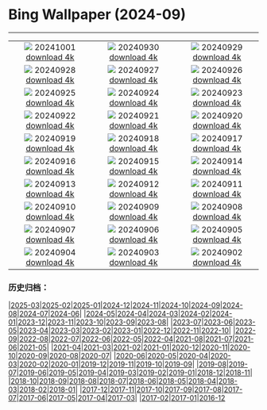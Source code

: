 # Bing Wallpaper (2024-09)
**************
| | | |
|:-:|:-:|:-:|
| ![](https://www.bing.com/th?id=OHR.WalrusNorway_EN-US4658961878_1920x1080.jpg) 20241001 [download 4k](https://www.bing.com/th?id=OHR.WalrusNorway_EN-US4658961878_UHD.jpg) | ![](https://www.bing.com/th?id=OHR.ConnecticutBridge_EN-US4557226937_1920x1080.jpg) 20240930 [download 4k](https://www.bing.com/th?id=OHR.ConnecticutBridge_EN-US4557226937_UHD.jpg) | ![](https://www.bing.com/th?id=OHR.CoyoteGulch_EN-US1769933001_1920x1080.jpg) 20240929 [download 4k](https://www.bing.com/th?id=OHR.CoyoteGulch_EN-US1769933001_UHD.jpg) |
| ![](https://www.bing.com/th?id=OHR.VeniceAerial_EN-US4386837118_1920x1080.jpg) 20240928 [download 4k](https://www.bing.com/th?id=OHR.VeniceAerial_EN-US4386837118_UHD.jpg) | ![](https://www.bing.com/th?id=OHR.LittleToucanet_EN-US4236893251_1920x1080.jpg) 20240927 [download 4k](https://www.bing.com/th?id=OHR.LittleToucanet_EN-US4236893251_UHD.jpg) | ![](https://www.bing.com/th?id=OHR.GiantSequoias_EN-US4034909984_1920x1080.jpg) 20240926 [download 4k](https://www.bing.com/th?id=OHR.GiantSequoias_EN-US4034909984_UHD.jpg) |
| ![](https://www.bing.com/th?id=OHR.SkaftafellWaterfall_EN-US3934499773_1920x1080.jpg) 20240925 [download 4k](https://www.bing.com/th?id=OHR.SkaftafellWaterfall_EN-US3934499773_UHD.jpg) | ![](https://www.bing.com/th?id=OHR.IcebergOtter_EN-US3869054406_1920x1080.jpg) 20240924 [download 4k](https://www.bing.com/th?id=OHR.IcebergOtter_EN-US3869054406_UHD.jpg) | ![](https://www.bing.com/th?id=OHR.AutumnCumbria_EN-US3797009731_1920x1080.jpg) 20240923 [download 4k](https://www.bing.com/th?id=OHR.AutumnCumbria_EN-US3797009731_UHD.jpg) |
| ![](https://www.bing.com/th?id=OHR.MunichBeerfest_EN-US3708656793_1920x1080.jpg) 20240922 [download 4k](https://www.bing.com/th?id=OHR.MunichBeerfest_EN-US3708656793_UHD.jpg) | ![](https://www.bing.com/th?id=OHR.OcracokeLight_EN-US3638306974_1920x1080.jpg) 20240921 [download 4k](https://www.bing.com/th?id=OHR.OcracokeLight_EN-US3638306974_UHD.jpg) | ![](https://www.bing.com/th?id=OHR.PiratePlayground_EN-US3254868743_1920x1080.jpg) 20240920 [download 4k](https://www.bing.com/th?id=OHR.PiratePlayground_EN-US3254868743_UHD.jpg) |
| ![](https://www.bing.com/th?id=OHR.GujoHachiman_EN-US5502837623_1920x1080.jpg) 20240919 [download 4k](https://www.bing.com/th?id=OHR.GujoHachiman_EN-US5502837623_UHD.jpg) | ![](https://www.bing.com/th?id=OHR.MidAutumnSingapore_EN-US5283310908_1920x1080.jpg) 20240918 [download 4k](https://www.bing.com/th?id=OHR.MidAutumnSingapore_EN-US5283310908_UHD.jpg) | ![](https://www.bing.com/th?id=OHR.SunriseWallabies_EN-US5210230008_1920x1080.jpg) 20240917 [download 4k](https://www.bing.com/th?id=OHR.SunriseWallabies_EN-US5210230008_UHD.jpg) |
| ![](https://www.bing.com/th?id=OHR.BalboaPark_EN-US5050015037_1920x1080.jpg) 20240916 [download 4k](https://www.bing.com/th?id=OHR.BalboaPark_EN-US5050015037_UHD.jpg) | ![](https://www.bing.com/th?id=OHR.RapaNuiSunrise_EN-US4872610843_1920x1080.jpg) 20240915 [download 4k](https://www.bing.com/th?id=OHR.RapaNuiSunrise_EN-US4872610843_UHD.jpg) | ![](https://www.bing.com/th?id=OHR.PointReyes_EN-US4731803211_1920x1080.jpg) 20240914 [download 4k](https://www.bing.com/th?id=OHR.PointReyes_EN-US4731803211_UHD.jpg) |
| ![](https://www.bing.com/th?id=OHR.DolphinReunion_EN-US4598756391_1920x1080.jpg) 20240913 [download 4k](https://www.bing.com/th?id=OHR.DolphinReunion_EN-US4598756391_UHD.jpg) | ![](https://www.bing.com/th?id=OHR.ManhattanMemorial_EN-US4528393468_1920x1080.jpg) 20240912 [download 4k](https://www.bing.com/th?id=OHR.ManhattanMemorial_EN-US4528393468_UHD.jpg) | ![](https://www.bing.com/th?id=OHR.BridgeLisbon_EN-US4458392664_1920x1080.jpg) 20240911 [download 4k](https://www.bing.com/th?id=OHR.BridgeLisbon_EN-US4458392664_UHD.jpg) |
| ![](https://www.bing.com/th?id=OHR.IguazuRainbow_EN-US4361499337_1920x1080.jpg) 20240910 [download 4k](https://www.bing.com/th?id=OHR.IguazuRainbow_EN-US4361499337_UHD.jpg) | ![](https://www.bing.com/th?id=OHR.StockholmLibrary_EN-US4140921886_1920x1080.jpg) 20240909 [download 4k](https://www.bing.com/th?id=OHR.StockholmLibrary_EN-US4140921886_UHD.jpg) | ![](https://www.bing.com/th?id=OHR.SantaCruzHummer_EN-US4047958707_1920x1080.jpg) 20240908 [download 4k](https://www.bing.com/th?id=OHR.SantaCruzHummer_EN-US4047958707_UHD.jpg) |
| ![](https://www.bing.com/th?id=OHR.GlenariffPark_EN-US3914128007_1920x1080.jpg) 20240907 [download 4k](https://www.bing.com/th?id=OHR.GlenariffPark_EN-US3914128007_UHD.jpg) | ![](https://www.bing.com/th?id=OHR.TIFF2024_EN-US9586964456_1920x1080.jpg) 20240906 [download 4k](https://www.bing.com/th?id=OHR.TIFF2024_EN-US9586964456_UHD.jpg) | ![](https://www.bing.com/th?id=OHR.DuskyOwls_EN-US9845705930_1920x1080.jpg) 20240905 [download 4k](https://www.bing.com/th?id=OHR.DuskyOwls_EN-US9845705930_UHD.jpg) |
| ![](https://www.bing.com/th?id=OHR.AlpineLakes_EN-US9676616320_1920x1080.jpg) 20240904 [download 4k](https://www.bing.com/th?id=OHR.AlpineLakes_EN-US9676616320_UHD.jpg) | ![](https://www.bing.com/th?id=OHR.KansasMural_EN-US9504361321_1920x1080.jpg) 20240903 [download 4k](https://www.bing.com/th?id=OHR.KansasMural_EN-US9504361321_UHD.jpg) | ![](https://www.bing.com/th?id=OHR.ThamesLondon_EN-US9385705885_1920x1080.jpg) 20240902 [download 4k](https://www.bing.com/th?id=OHR.ThamesLondon_EN-US9385705885_UHD.jpg) |

### 历史归档：

|[2025-03](/../2025-03/2025-03.md)|[2025-02](/../2025-02/2025-02.md)|[2025-01](/../2025-01/2025-01.md)|[2024-12](/../2024-12/2024-12.md)|[2024-11](/../2024-11/2024-11.md)|[2024-10](/../2024-10/2024-10.md)|[2024-09](/2024-09.md)|[2024-08](/../2024-08/2024-08.md)|[2024-07](/../2024-07/2024-07.md)|[2024-06](/../2024-06/2024-06.md)|
|[2024-05](/../2024-05/2024-05.md)|[2024-04](/../2024-04/2024-04.md)|[2024-03](/../2024-03/2024-03.md)|[2024-02](/../2024-02/2024-02.md)|[2024-01](/../2024-01/2024-01.md)|[2023-12](/../2023-12/2023-12.md)|[2023-11](/../2023-11/2023-11.md)|[2023-10](/../2023-10/2023-10.md)|[2023-09](/../2023-09/2023-09.md)|[2023-08](/../2023-08/2023-08.md)|
|[2023-07](/../2023-07/2023-07.md)|[2023-06](/../2023-06/2023-06.md)|[2023-05](/../2023-05/2023-05.md)|[2023-04](/../2023-04/2023-04.md)|[2023-03](/../2023-03/2023-03.md)|[2023-02](/../2023-02/2023-02.md)|[2023-01](/../2023-01/2023-01.md)|[2022-12](/../2022-12/2022-12.md)|[2022-11](/../2022-11/2022-11.md)|[2022-10](/../2022-10/2022-10.md)|
|[2022-09](/../2022-09/2022-09.md)|[2022-08](/../2022-08/2022-08.md)|[2022-07](/../2022-07/2022-07.md)|[2022-06](/../2022-06/2022-06.md)|[2022-05](/../2022-05/2022-05.md)|[2022-04](/../2022-04/2022-04.md)|[2021-08](/../2021-08/2021-08.md)|[2021-07](/../2021-07/2021-07.md)|[2021-06](/../2021-06/2021-06.md)|[2021-05](/../2021-05/2021-05.md)|
|[2021-04](/../2021-04/2021-04.md)|[2021-03](/../2021-03/2021-03.md)|[2021-02](/../2021-02/2021-02.md)|[2021-01](/../2021-01/2021-01.md)|[2020-12](/../2020-12/2020-12.md)|[2020-11](/../2020-11/2020-11.md)|[2020-10](/../2020-10/2020-10.md)|[2020-09](/../2020-09/2020-09.md)|[2020-08](/../2020-08/2020-08.md)|[2020-07](/../2020-07/2020-07.md)|
|[2020-06](/../2020-06/2020-06.md)|[2020-05](/../2020-05/2020-05.md)|[2020-04](/../2020-04/2020-04.md)|[2020-03](/../2020-03/2020-03.md)|[2020-02](/../2020-02/2020-02.md)|[2020-01](/../2020-01/2020-01.md)|[2019-12](/../2019-12/2019-12.md)|[2019-11](/../2019-11/2019-11.md)|[2019-10](/../2019-10/2019-10.md)|[2019-09](/../2019-09/2019-09.md)|
|[2019-08](/../2019-08/2019-08.md)|[2019-07](/../2019-07/2019-07.md)|[2019-06](/../2019-06/2019-06.md)|[2019-05](/../2019-05/2019-05.md)|[2019-04](/../2019-04/2019-04.md)|[2019-03](/../2019-03/2019-03.md)|[2019-02](/../2019-02/2019-02.md)|[2019-01](/../2019-01/2019-01.md)|[2018-12](/../2018-12/2018-12.md)|[2018-11](/../2018-11/2018-11.md)|
|[2018-10](/../2018-10/2018-10.md)|[2018-09](/../2018-09/2018-09.md)|[2018-08](/../2018-08/2018-08.md)|[2018-07](/../2018-07/2018-07.md)|[2018-06](/../2018-06/2018-06.md)|[2018-05](/../2018-05/2018-05.md)|[2018-04](/../2018-04/2018-04.md)|[2018-03](/../2018-03/2018-03.md)|[2018-02](/../2018-02/2018-02.md)|[2018-01](/../2018-01/2018-01.md)|
|[2017-12](/../2017-12/2017-12.md)|[2017-11](/../2017-11/2017-11.md)|[2017-10](/../2017-10/2017-10.md)|[2017-09](/../2017-09/2017-09.md)|[2017-08](/../2017-08/2017-08.md)|[2017-07](/../2017-07/2017-07.md)|[2017-06](/../2017-06/2017-06.md)|[2017-05](/../2017-05/2017-05.md)|[2017-04](/../2017-04/2017-04.md)|[2017-03](/../2017-03/2017-03.md)|
|[2017-02](/../2017-02/2017-02.md)|[2017-01](/../2017-01/2017-01.md)|[2016-12](/../2016-12/2016-12.md)